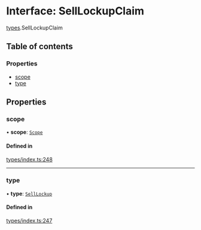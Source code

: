 # Interface: SellLockupClaim

[types](../wiki/types).SellLockupClaim

## Table of contents

### Properties

- [scope](../wiki/types.SellLockupClaim#scope)
- [type](../wiki/types.SellLockupClaim#type)

## Properties

### scope

• **scope**: [`Scope`](../wiki/types.Scope)

#### Defined in

[types/index.ts:248](https://github.com/PolymathNetwork/polymesh-sdk/blob/49113a20/src/types/index.ts#L248)

___

### type

• **type**: [`SellLockup`](../wiki/types.ClaimType#selllockup)

#### Defined in

[types/index.ts:247](https://github.com/PolymathNetwork/polymesh-sdk/blob/49113a20/src/types/index.ts#L247)
